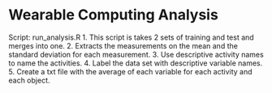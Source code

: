 # Wearable Computing Analysis

Script:
	run_analysis.R
	1. This script is takes 2 sets of training and test and merges into one.
	2. Extracts the measurements on the mean and the standard deviation for each measurement.
	3. Use descriptive activity names to name the activities.
	4. Label the data set with descriptive variable names.
	5. Create a txt file with the average of each variable for each activity and each object.
	
